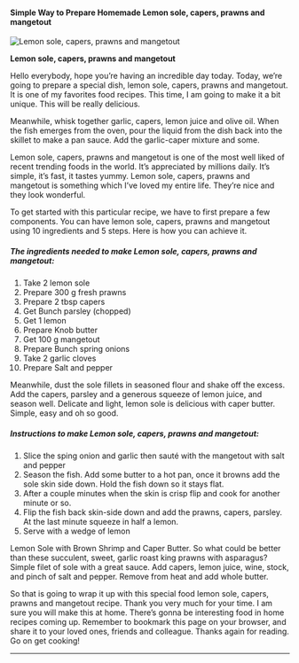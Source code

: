             

#### Simple Way to Prepare Homemade Lemon sole, capers, prawns and mangetout

![Lemon sole, capers, prawns and mangetout](https://img-global.cpcdn.com/recipes/1d8dd133bd5af55f/751x532cq70/lemon-sole-capers-prawns-and-mangetout-recipe-main-photo.jpg)

**Lemon sole, capers, prawns and mangetout**

Hello everybody, hope you’re having an incredible day today. Today, we’re going to prepare a special dish, lemon sole, capers, prawns and mangetout. It is one of my favorites food recipes. This time, I am going to make it a bit unique. This will be really delicious.

Meanwhile, whisk together garlic, capers, lemon juice and olive oil. When the fish emerges from the oven, pour the liquid from the dish back into the skillet to make a pan sauce. Add the garlic-caper mixture and some.

Lemon sole, capers, prawns and mangetout is one of the most well liked of recent trending foods in the world. It’s appreciated by millions daily. It’s simple, it’s fast, it tastes yummy. Lemon sole, capers, prawns and mangetout is something which I’ve loved my entire life. They’re nice and they look wonderful.

To get started with this particular recipe, we have to first prepare a few components. You can have lemon sole, capers, prawns and mangetout using 10 ingredients and 5 steps. Here is how you can achieve it.

##### The ingredients needed to make Lemon sole, capers, prawns and mangetout:

1.  Take 2 lemon sole
2.  Prepare 300 g fresh prawns
3.  Prepare 2 tbsp capers
4.  Get Bunch parsley (chopped)
5.  Get 1 lemon
6.  Prepare Knob butter
7.  Get 100 g mangetout
8.  Prepare Bunch spring onions
9.  Take 2 garlic cloves
10.  Prepare Salt and pepper

Meanwhile, dust the sole fillets in seasoned flour and shake off the excess. Add the capers, parsley and a generous squeeze of lemon juice, and season well. Delicate and light, lemon sole is delicious with caper butter. Simple, easy and oh so good.

##### Instructions to make Lemon sole, capers, prawns and mangetout:

1.  Slice the sping onion and garlic then sauté with the mangetout with salt and pepper
2.  Season the fish. Add some butter to a hot pan, once it browns add the sole skin side down. Hold the fish down so it stays flat.
3.  After a couple minutes when the skin is crisp flip and cook for another minute or so.
4.  Flip the fish back skin-side down and add the prawns, capers, parsley. At the last minute squeeze in half a lemon.
5.  Serve with a wedge of lemon

Lemon Sole with Brown Shrimp and Caper Butter. So what could be better than these succulent, sweet, garlic roast king prawns with asparagus? Simple filet of sole with a great sauce. Add capers, lemon juice, wine, stock, and pinch of salt and pepper. Remove from heat and add whole butter.

So that is going to wrap it up with this special food lemon sole, capers, prawns and mangetout recipe. Thank you very much for your time. I am sure you will make this at home. There’s gonna be interesting food in home recipes coming up. Remember to bookmark this page on your browser, and share it to your loved ones, friends and colleague. Thanks again for reading. Go on get cooking!

* * *